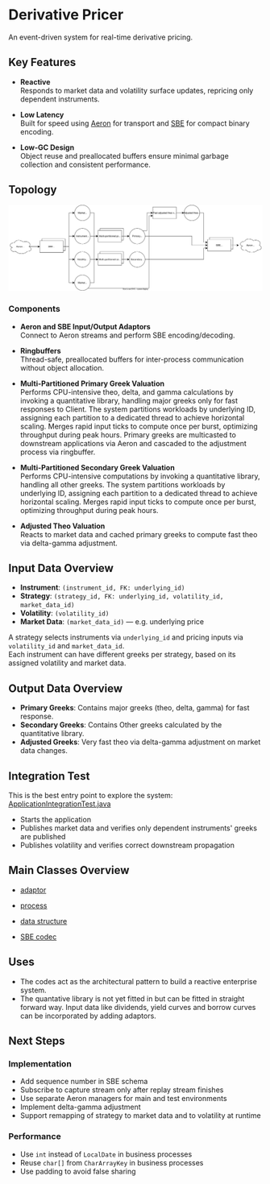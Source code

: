 # Derivative Pricer 

An event-driven system for real-time derivative pricing. 

## Key Features

- **Reactive**  
  Responds to market data and volatility surface updates, repricing only dependent instruments.

- **Low Latency**  
  Built for speed using [Aeron](https://github.com/real-logic/aeron) for transport and [SBE](https://github.com/real-logic/simple-binary-encoding) for compact binary encoding.

- **Low-GC Design**  
  Object reuse and preallocated buffers ensure minimal garbage collection and consistent performance.

## Topology

![Component Diagram](https://github.com/Andyckp/common/blob/master/derivativepricer/derivativepricer.drawio.svg)

### Components

- **Aeron and SBE Input/Output Adaptors**  
  Connect to Aeron streams and perform SBE encoding/decoding.

- **Ringbuffers**  
  Thread-safe, preallocated buffers for inter-process communication without object allocation.

- **Multi-Partitioned Primary Greek Valuation**  
  Performs CPU-intensive theo, delta, and gamma calculations by invoking a quantitative library, handling major greeks only for fast responses to Client. The system partitions workloads by underlying ID, assigning each partition to a dedicated thread to achieve horizontal scaling. Merges rapid input ticks to compute once per burst, optimizing throughput during peak hours. Primary greeks are multicasted to downstream applications via Aeron and cascaded to the adjustment process via ringbuffer.

- **Multi-Partitioned Secondary Greek Valuation**  
  Performs CPU-intensive computations by invoking a quantitative library, handling all other greeks. The system partitions workloads by underlying ID, assigning each partition to a dedicated thread to achieve horizontal scaling. Merges rapid input ticks to compute once per burst, optimizing throughput during peak hours.

- **Adjusted Theo Valuation**  
  Reacts to market data and cached primary greeks to compute fast theo via delta-gamma adjustment.

## Input Data Overview

- **Instrument**: `(instrument_id, FK: underlying_id)`
- **Strategy**: `(strategy_id, FK: underlying_id, volatility_id, market_data_id)`
- **Volatility**: `(volatility_id)`
- **Market Data**: `(market_data_id)` — e.g. underlying price

A strategy selects instruments via `underlying_id` and pricing inputs via `volatility_id` and `market_data_id`.  
Each instrument can have different greeks per strategy, based on its assigned volatility and market data.

## Output Data Overview

- **Primary Greeks**: Contains major greeks (theo, delta, gamma) for fast response.
- **Secondary Greeks**: Contains Other greeks calculated by the quantitative library.
- **Adjusted Greeks**: Very fast theo via delta-gamma adjustment on market data changes.

## Integration Test

This is the best entry point to explore the system: [ApplicationIntegrationTest.java](https://github.com/Andyckp/common/blob/master/derivativepricer/src/test/java/com/ac/derivativepricer/ApplicationIntegrationTest.java)  
- Starts the application  
- Publishes market data and verifies only dependent instruments' greeks are published  
- Publishes volatility and verifies correct downstream propagation

## Main Classes Overview
- [adaptor](https://github.com/Andyckp/common/tree/master/derivativepricer/src/main/java/com/ac/derivativepricer/adaptor)

- [process](https://github.com/Andyckp/common/tree/master/derivativepricer/src/main/java/com/ac/derivativepricer/business)

- [data structure](https://github.com/Andyckp/common/tree/master/derivativepricer/src/main/java/com/ac/derivativepricer/data)
- [SBE codec](https://github.com/Andyckp/common/tree/master/derivativepricer/src/main/java/com/ac/derivativepricer/codec)

## Uses
- The codes act as the architectural pattern to build a reactive enterprise system. 
- The quantative library is not yet fitted in but can be fitted in straight forward way. Input data like dividends, yield curves and borrow curves can be incorporated by adding adaptors.

## Next Steps

### Implementation

- Add sequence number in SBE schema  
- Subscribe to capture stream only after replay stream finishes  
- Use separate Aeron managers for main and test environments  
- Implement delta-gamma adjustment  
- Support remapping of strategy to market data and to volatility at runtime

### Performance

- Use `int` instead of `LocalDate` in business processes 
- Reuse `char[]` from `CharArrayKey` in business processes
- Use padding to avoid false sharing  
